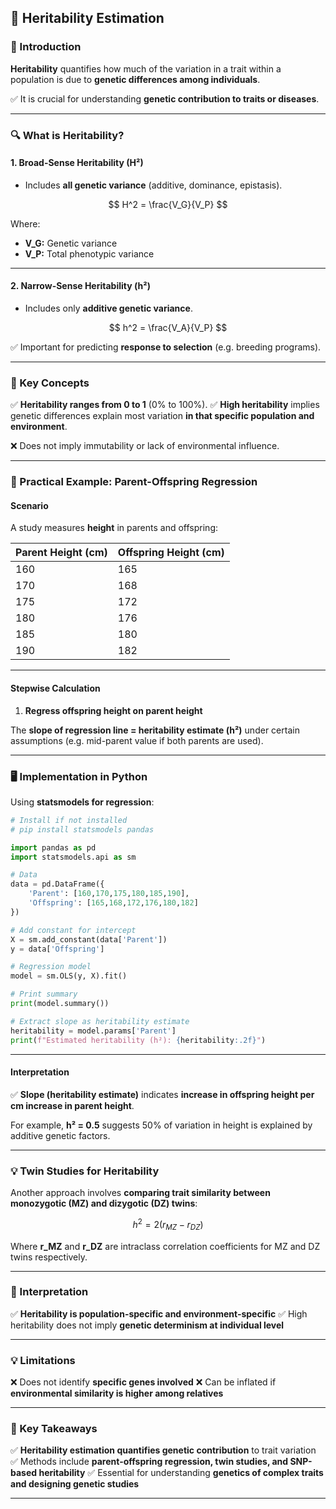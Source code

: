 ## **🧬 Heritability Estimation**

### **📖 Introduction**

**Heritability** quantifies how much of the variation in a trait within a population is due to **genetic differences among individuals**.

✅ It is crucial for understanding **genetic contribution to traits or diseases**.

---

### **🔍 What is Heritability?**

#### **1. Broad-Sense Heritability (H²)**

* Includes **all genetic variance** (additive, dominance, epistasis).

$$
H^2 = \frac{V_G}{V_P}
$$

Where:

* **V\_G:** Genetic variance
* **V\_P:** Total phenotypic variance

---

#### **2. Narrow-Sense Heritability (h²)**

* Includes only **additive genetic variance**.

$$
h^2 = \frac{V_A}{V_P}
$$

✅ Important for predicting **response to selection** (e.g. breeding programs).

---

### **📝 Key Concepts**

✅ **Heritability ranges from 0 to 1** (0% to 100%).
✅ **High heritability** implies genetic differences explain most variation **in that specific population and environment**.

❌ Does not imply immutability or lack of environmental influence.

---

### **🔬 Practical Example: Parent-Offspring Regression**

#### **Scenario**

A study measures **height** in parents and offspring:

| **Parent Height (cm)** | **Offspring Height (cm)** |
| ---------------------- | ------------------------- |
| 160                    | 165                       |
| 170                    | 168                       |
| 175                    | 172                       |
| 180                    | 176                       |
| 185                    | 180                       |
| 190                    | 182                       |

---

#### **Stepwise Calculation**

1. **Regress offspring height on parent height**

The **slope of regression line = heritability estimate (h²)** under certain assumptions (e.g. mid-parent value if both parents are used).

---

### **🖥️ Implementation in Python**

Using **statsmodels for regression**:

```python
# Install if not installed
# pip install statsmodels pandas

import pandas as pd
import statsmodels.api as sm

# Data
data = pd.DataFrame({
    'Parent': [160,170,175,180,185,190],
    'Offspring': [165,168,172,176,180,182]
})

# Add constant for intercept
X = sm.add_constant(data['Parent'])
y = data['Offspring']

# Regression model
model = sm.OLS(y, X).fit()

# Print summary
print(model.summary())

# Extract slope as heritability estimate
heritability = model.params['Parent']
print(f"Estimated heritability (h²): {heritability:.2f}")
```

---

#### **Interpretation**

✅ **Slope (heritability estimate)** indicates **increase in offspring height per cm increase in parent height**.

For example, **h² = 0.5** suggests 50% of variation in height is explained by additive genetic factors.

---

### **💡 Twin Studies for Heritability**

Another approach involves **comparing trait similarity between monozygotic (MZ) and dizygotic (DZ) twins**:

$$
h^2 = 2(r_{MZ} - r_{DZ})
$$

Where **r\_MZ** and **r\_DZ** are intraclass correlation coefficients for MZ and DZ twins respectively.

---

### **🔑 Interpretation**

✅ **Heritability is population-specific and environment-specific**
✅ High heritability does not imply **genetic determinism at individual level**

---

### **💡 Limitations**

❌ Does not identify **specific genes involved**
❌ Can be inflated if **environmental similarity is higher among relatives**

---

### **🎯 Key Takeaways**

✅ **Heritability estimation quantifies genetic contribution** to trait variation
✅ Methods include **parent-offspring regression, twin studies, and SNP-based heritability**
✅ Essential for understanding **genetics of complex traits and designing genetic studies**

---

